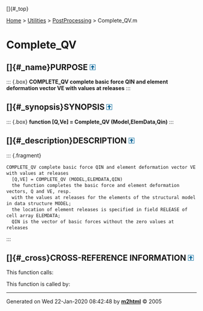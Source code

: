 []{#_top}

<div>

[Home](../../FEDEASLab.html) \> [Utilities](../FEDEASLab.html) \>
[PostProcessing](FEDEASLab.html) \> Complete_QV.m

</div>

# Complete_QV

## []{#_name}PURPOSE [![\^](../../up.png)](#_top)

::: {.box}
**COMPLETE_QV complete basic force QIN and element deformation vector VE
with values at releases**
:::

## []{#_synopsis}SYNOPSIS [![\^](../../up.png)](#_top)

::: {.box}
**function \[Q,Ve\] = Complete_QV (Model,ElemData,Qin)**
:::

## []{#_description}DESCRIPTION [![\^](../../up.png)](#_top)

::: {.fragment}
``` {.comment}
COMPLETE_QV complete basic force QIN and element deformation vector VE with values at releases 
  [Q,VE] = COMPLETE_QV (MODEL,ELEMDATA,QIN)
  the function completes the basic force and element deformation vectors, Q and VE, resp.
  with the values at releases for the elements of the structural model in data structure MODEL;
  the location of element releases is specified in field RELEASE of cell array ELEMDATA;
  QIN is the vector of basic forces without the zero values at releases
```
:::

## []{#_cross}CROSS-REFERENCE INFORMATION [![\^](../../up.png)](#_top)

This function calls:

This function is called by:

------------------------------------------------------------------------

Generated on Wed 22-Jan-2020 08:42:48 by
**[m2html](http://www.artefact.tk/software/matlab/m2html/ "Matlab Documentation in HTML")**
© 2005
